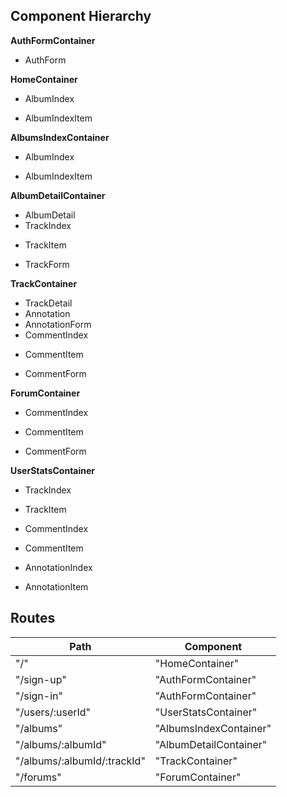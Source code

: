 ## Component Hierarchy

**AuthFormContainer**
  - AuthForm

**HomeContainer**
  - AlbumIndex
   * AlbumIndexItem

**AlbumsIndexContainer**
  - AlbumIndex
   * AlbumIndexItem

**AlbumDetailContainer**
  - AlbumDetail
  - TrackIndex
   * TrackItem
  - TrackForm

**TrackContainer**
  - TrackDetail
  - Annotation
  - AnnotationForm
  - CommentIndex
   * CommentItem
  - CommentForm

**ForumContainer**
  - CommentIndex
   * CommentItem
  - CommentForm

**UserStatsContainer**
  - TrackIndex
   * TrackItem
  - CommentIndex
   * CommentItem
  - AnnotationIndex
   * AnnotationItem


## Routes
|Path   |   Component   |
|-------|---------------|
|"/" | "HomeContainer" |
|"/sign-up" | "AuthFormContainer" |
|"/sign-in" | "AuthFormContainer" |
|"/users/:userId" | "UserStatsContainer" |
|"/albums" | "AlbumsIndexContainer"
|"/albums/:albumId" | "AlbumDetailContainer" |
|"/albums/:albumId/:trackId" | "TrackContainer" |
|"/forums" | "ForumContainer" |
